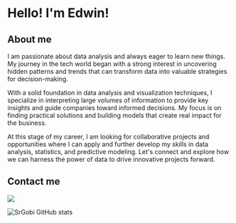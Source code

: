 
# Hello!  I'm Edwin! 


## About me
I am passionate about data analysis and always eager to learn new things. My journey in the tech world began with a strong interest in uncovering hidden patterns and trends that can transform data into valuable strategies for decision-making.

With a solid foundation in data analysis and visualization techniques, I specialize in interpreting large volumes of information to provide key insights and guide companies toward informed decisions. My focus is on finding practical solutions and building models that create real impact for the business.

At this stage of my career, I am looking for collaborative projects and opportunities where I can apply and further develop my skills in data analysis, statistics, and predictive modeling. Let's connect and explore how we can harness the power of data to drive innovative projects forward.


## Contact me



[![](https://visitcount.itsvg.in/api?id=SoyEdwinCabrera&label=Profile%20Views&color=11&icon=2&pretty=true)](https://visitcount.itsvg.in)

![SrGobi GitHub stats](https://github-readme-stats.vercel.app/api?username=soyedwincabrera&show_icons=true&theme=radical)


